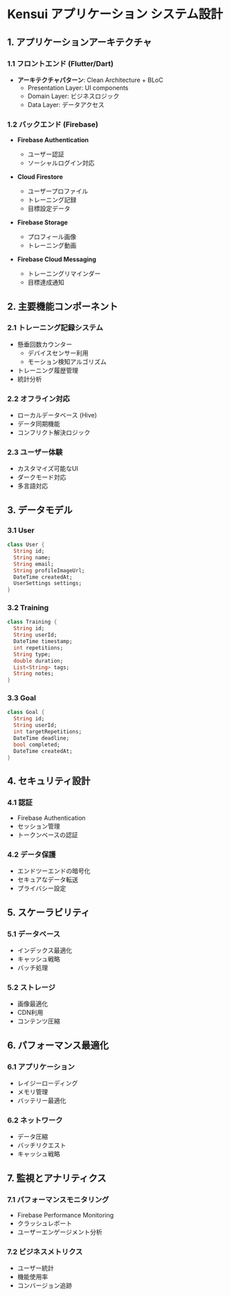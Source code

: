 # Kensui アプリケーション システム設計

## 1. アプリケーションアーキテクチャ

### 1.1 フロントエンド (Flutter/Dart)
- **アーキテクチャパターン**: Clean Architecture + BLoC
  - Presentation Layer: UI components
  - Domain Layer: ビジネスロジック
  - Data Layer: データアクセス

### 1.2 バックエンド (Firebase)
- **Firebase Authentication**
  - ユーザー認証
  - ソーシャルログイン対応
  
- **Cloud Firestore**
  - ユーザープロファイル
  - トレーニング記録
  - 目標設定データ
  
- **Firebase Storage**
  - プロフィール画像
  - トレーニング動画

- **Firebase Cloud Messaging**
  - トレーニングリマインダー
  - 目標達成通知

## 2. 主要機能コンポーネント

### 2.1 トレーニング記録システム
- 懸垂回数カウンター
  - デバイスセンサー利用
  - モーション検知アルゴリズム
- トレーニング履歴管理
- 統計分析

### 2.2 オフライン対応
- ローカルデータベース (Hive)
- データ同期機能
- コンフリクト解決ロジック

### 2.3 ユーザー体験
- カスタマイズ可能なUI
- ダークモード対応
- 多言語対応

## 3. データモデル

### 3.1 User
```dart
class User {
  String id;
  String name;
  String email;
  String profileImageUrl;
  DateTime createdAt;
  UserSettings settings;
}
```

### 3.2 Training
```dart
class Training {
  String id;
  String userId;
  DateTime timestamp;
  int repetitions;
  String type;
  double duration;
  List<String> tags;
  String notes;
}
```

### 3.3 Goal
```dart
class Goal {
  String id;
  String userId;
  int targetRepetitions;
  DateTime deadline;
  bool completed;
  DateTime createdAt;
}
```

## 4. セキュリティ設計

### 4.1 認証
- Firebase Authentication
- セッション管理
- トークンベースの認証

### 4.2 データ保護
- エンドツーエンドの暗号化
- セキュアなデータ転送
- プライバシー設定

## 5. スケーラビリティ

### 5.1 データベース
- インデックス最適化
- キャッシュ戦略
- バッチ処理

### 5.2 ストレージ
- 画像最適化
- CDN利用
- コンテンツ圧縮

## 6. パフォーマンス最適化

### 6.1 アプリケーション
- レイジーローディング
- メモリ管理
- バッテリー最適化

### 6.2 ネットワーク
- データ圧縮
- バッチリクエスト
- キャッシュ戦略

## 7. 監視とアナリティクス

### 7.1 パフォーマンスモニタリング
- Firebase Performance Monitoring
- クラッシュレポート
- ユーザーエンゲージメント分析

### 7.2 ビジネスメトリクス
- ユーザー統計
- 機能使用率
- コンバージョン追跡
